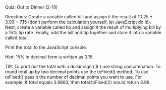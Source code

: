 Quiz: Out to Dinner (2-10)

Directions:
Create a variable called bill and assign it the result of 10.25 + 3.99 + 7.15 (don't perform the calculation yourself, let JavaScript do it!). Next, create a variable called tip and assign it the result of multiplying bill by a 15% tip rate. Finally, add the bill and tip together and store it into a variable called total.

Print the total to the JavaScript console.

Hint: 15% in decimal form is written as 0.15.

TIP: To print out the total with a dollar sign ( $ ) use string concatenation. To round total up by two decimal points use the toFixed() method. To use toFixed() pass it the number of decimal points you want to use. For example, if total equals 3.9860, then total.toFixed(2) would return 3.99.

